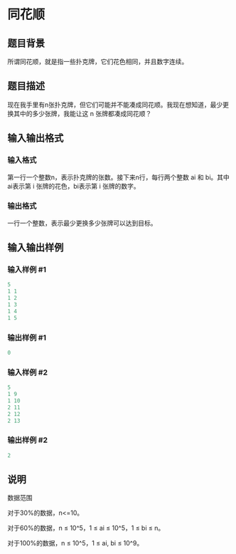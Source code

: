 # 同花顺

## 题目背景

所谓同花顺，就是指一些扑克牌，它们花色相同，并且数字连续。

## 题目描述

现在我手里有n张扑克牌，但它们可能并不能凑成同花顺。我现在想知道，最少更换其中的多少张牌，我能让这 n 张牌都凑成同花顺？

## 输入输出格式

### 输入格式

第一行一个整数n，表示扑克牌的张数。接下来n行，每行两个整数 ai 和 bi。其中ai表示第 i 张牌的花色，bi表示第 i 张牌的数字。

### 输出格式

一行一个整数，表示最少更换多少张牌可以达到目标。

## 输入输出样例

### 输入样例 #1

```cpp
5
1 1
1 2
1 3
1 4
1 5
```


### 输出样例 #1

```cpp
0
```


### 输入样例 #2

```cpp
5
1 9
1 10
2 11
2 12
2 13
```


### 输出样例 #2

```cpp
2
```


## 说明

数据范围

对于30%的数据，n<=10。

对于60%的数据，n ≤ 10^5，1 ≤ ai ≤ 10^5，1 ≤ bi ≤ n。

对于100%的数据，n ≤ 10^5，1 ≤ ai, bi ≤ 10^9。

